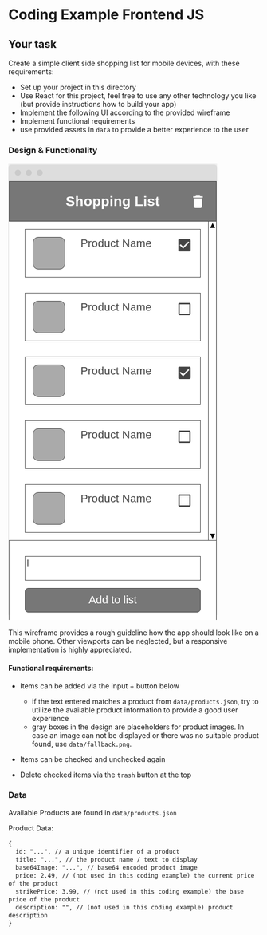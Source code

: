 # Coding Example Frontend JS

## Your task

Create a simple client side shopping list for mobile devices, with these requirements:

- Set up your project in this directory
- Use React for this project, feel free to use any other technology you like (but provide instructions how to build your app)
- Implement the following UI according to the provided wireframe
- Implement functional requirements
- use provided assets in `data` to provide a better experience to the user

### Design & Functionality

![wireframe.png](wireframe.png)

This wireframe provides a rough guideline how the app should look like on a mobile phone.
Other viewports can be neglected, but a responsive implementation is highly appreciated.

#### Functional requirements:

- Items can be added via the input + button below

  - if the text entered matches a product from `data/products.json`, try to utilize the available product information to provide a good user experience
  - gray boxes in the design are placeholders for product images.
    In case an image can not be displayed or there was no suitable product found, use `data/fallback.png`.

- Items can be checked and unchecked again
- Delete checked items via the `trash` button at the top

### Data

Available Products are found in `data/products.json`

Product Data:

```json5
{
  id: "...", // a unique identifier of a product
  title: "...", // the product name / text to display
  base64Image: "...", // base64 encoded product image
  price: 2.49, // (not used in this coding example) the current price of the product
  strikePrice: 3.99, // (not used in this coding example) the base price of the product
  description: "", // (not used in this coding example) product description
}
```
